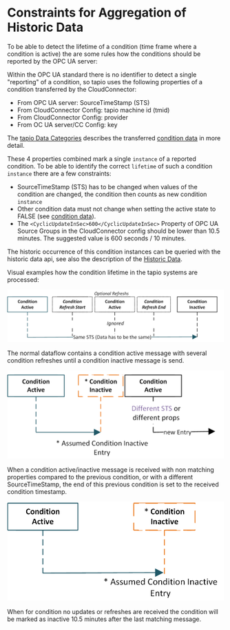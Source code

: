# Constraints for Aggregation of Historic Data

To be able to detect the lifetime of a condition (time frame where a condition is active) the are some rules how the conditions should be reported by the OPC UA server:

Within the OPC UA standard there is no identifier to detect a single "reporting" of a condition, so tapio uses the following properties of a condition transferred by the CloudConnector:

- From OPC UA server: SourceTimeStamp (STS)
- From CloudConnector Config: tapio machine id (tmid)
- From CloudConnector Config: provider
- From OC UA server/CC Config: key

The [tapio Data Categories](../../machine-data/tapio-data-categories) describes the transferred [condition data](../../machine-data/tapio-data-categories#condition) in more detail.

These 4 properties combined mark a single `instance` of a reported condition. To be able to identify the correct `lifetime` of such a condition `instance` there are a few constraints:

- SourceTimeStamp (STS) has to be changed when values of the condition are changed, the condition then counts as new condition `instance`
- Other condition data must not change when setting the active state to FALSE (see [condition data](../../machine-data/tapio-data-categories#condition)).
- The `<CyclicUpdateInSec>600</CyclicUpdateInSec>` Property of OPC UA Source Groups in the CloudConnector config should be lower than 10.5 minutes. The suggested value is 600 seconds / 10 minutes.

The historic occurrence of this condition instances can be queried with the historic data api, see also the description of the [Historic Data](../../machine-data/historical-data).

Visual examples how the condition lifetime in the tapio systems are processed:

![Normal condition behavior](../../../static/img/docs/opcua-condition-lifetime-1.png "Normal condition behavior")

The normal dataflow contains a condition active message with several condition refreshes until a condition inactive message is send.

![Condition lifetime with changed properties](../../../static/img/docs/opcua-condition-lifetime-2.png "Condition lifetime with changed properties")

When a condition active/inactive message is received with non matching properties compared to the previous condition, or with a different SourceTimeStamp, the end of this previous condition is set to the received condition timestamp.

![Condition lifetime assumed end](../../../static/img/docs/opcua-condition-lifetime-3.png "Condition lifetime assumed end")

When for condition no updates or refreshes are received the condition will be marked as inactive 10.5 minutes after the last matching message.

